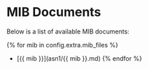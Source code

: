 # MIB Documents

Below is a list of available MIB documents:

{% for mib in config.extra.mib_files %}
- [{{ mib }}](asn1/{{ mib }}.md)
{% endfor %}
